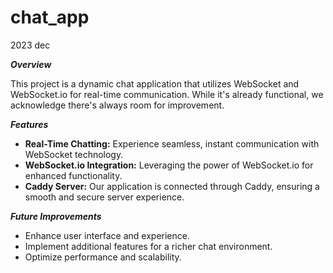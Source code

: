 # chat_app
2023 dec

**_Overview_**

This project is a dynamic chat application that utilizes WebSocket and WebSocket.io for real-time communication. While it's already functional, we acknowledge there's always room for improvement.

**_Features_**
* **Real-Time Chatting:** Experience seamless, instant communication with WebSocket technology.
* **WebSocket.io Integration:** Leveraging the power of WebSocket.io for enhanced functionality.
* **Caddy Server:** Our application is connected through Caddy, ensuring a smooth and secure server experience.

**_Future Improvements_**
* Enhance user interface and experience.
* Implement additional features for a richer chat environment.
* Optimize performance and scalability.
